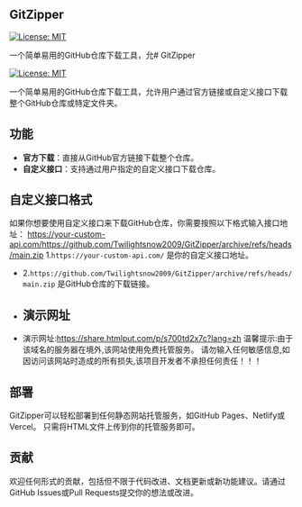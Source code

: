 ## GitZipper

[![License: MIT](https://img.shields.io/badge/License-MIT-yellow.svg)](https://opensource.org/licenses/MIT)

一个简单易用的GitHub仓库下载工具，允# GitZipper

[![License: MIT](https://img.shields.io/badge/License-MIT-yellow.svg)](https://opensource.org/licenses/MIT)

一个简单易用的GitHub仓库下载工具，允许用户通过官方链接或自定义接口下载整个GitHub仓库或特定文件夹。

## 功能

- **官方下载**：直接从GitHub官方链接下载整个仓库。
- **自定义接口**：支持通过用户指定的自定义接口下载仓库。

## 自定义接口格式

如果你想要使用自定义接口来下载GitHub仓库，你需要按照以下格式输入接口地址：
https://your-custom-api.com/https://github.com/Twilightsnow2009/GitZipper/archive/refs/heads/main.zip
1.`https://your-custom-api.com/` 是你的自定义接口地址。
- 2.`https://github.com/Twilightsnow2009/GitZipper/archive/refs/heads/main.zip` 是GitHub仓库的下载链接。
- ## 演示网址
- 演示网址:https://share.htmlput.com/p/s700td2x7c?lang=zh 温馨提示:由于该域名的服务器在境外,该网站使用免费托管服务。 请勿输入任何敏感信息,如因访问该网站时造成的所有损失,该项目开发者不承担任何责任！！！

## 部署

GitZipper可以轻松部署到任何静态网站托管服务，如GitHub Pages、Netlify或Vercel。
只需将HTML文件上传到你的托管服务即可。

## 贡献

欢迎任何形式的贡献，包括但不限于代码改进、文档更新或新功能建议。请通过GitHub Issues或Pull Requests提交你的想法或改进。
